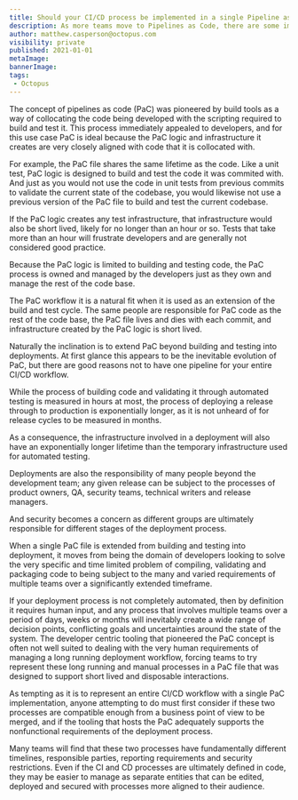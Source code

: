 ```yaml
---
title: Should your CI/CD process be implemented in a single Pipeline as Code file?
description: As more teams move to Pipelines as Code, there are some important questions to ask when deciding to merge a CI/CD process into a single PaC file.
author: matthew.casperson@octopus.com
visibility: private
published: 2021-01-01
metaImage:
bannerImage:
tags:
 - Octopus
---
```


The concept of pipelines as code (PaC) was pioneered by build tools as a way of collocating the code being developed with the scripting required to build and test it. This process immediately appealed to developers, and for this use case PaC is ideal because the PaC logic and infrastructure it creates are very closely aligned with code that it is collocated with.

For example, the PaC file shares the same lifetime as the code. Like a unit test, PaC logic is designed to build and test the code it was commited with. And just as you would not use the code in unit tests from previous commits to validate the current state of the codebase, you would likewise not use a previous version of the PaC file to build and test the current codebase.

If the PaC logic creates any test infrastructure, that infrastructure would also be short lived, likely for no longer than an hour or so. Tests that take more than an hour will frustrate developers and are generally not considered good practice.

Because the PaC logic is limited to building and testing code, the PaC process is owned and managed by the developers just as they own and manage the rest of the code base.

The PaC workflow it is a natural fit when it is used as an extension of the build and test cycle. The same people are responsible for PaC code as the rest of the code base, the PaC file lives and dies with each commit, and infrastructure created by the PaC logic is short lived.

Naturally the inclination is to extend PaC beyond building and testing into deployments. At first glance this appears to be the inevitable evolution of PaC, but there are good reasons not to have one pipeline for your entire CI/CD workflow.

While the process of building code and validating it through automated testing is measured in hours at most, the process of deploying a release through to production is exponentially longer, as it is not unheard of for release cycles to be measured in months.

As a consequence, the infrastructure involved in a deployment will also have an exponentially longer lifetime than the temporary infrastructure used for automated testing.

Deployments are also the responsibility of many people beyond the development team; any given release can be subject to the processes of product owners, QA, security teams, technical writers and release managers.

And security becomes a concern as different groups are ultimately responsible for different stages of the deployment process.

When a single PaC file is extended from building and testing into deployment, it moves from being the domain of developers looking to solve the very specific and time limited problem of compiling, validating and packaging code to being subject to the many and varied requirements of multiple teams over a significantly extended timeframe.

If your deployment process is not completely automated, then by definition it requires human input, and any process that involves multiple teams over a period of days, weeks or months will inevitably create a wide range of decision points, conflicting goals and uncertainties around the state of the system. The developer centric tooling that pioneered the PaC concept is often not well suited to dealing with the very human requirements of managing a long running deployment workflow, forcing teams to try represent these long running and manual processes in a PaC file that was designed to support short lived and disposable interactions.

As tempting as it is to represent an entire CI/CD workflow with a single PaC implementation, anyone attempting to do must first consider if these two processes are compatible enough from a business point of view to be merged, and if the tooling that hosts the PaC adequately supports the nonfunctional requirements of the deployment process.

Many teams will find that these two processes have fundamentally different timelines, responsible parties, reporting requirements and security restrictions. Even if the CI and CD processes are ultimately defined in code, they may be easier to manage as separate entities that can be edited, deployed and secured with processes more aligned to their audience.
